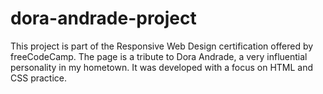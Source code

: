 # dora-andrade-project
This project is part of the Responsive Web Design certification offered by freeCodeCamp. The page is a tribute to Dora Andrade, a very influential personality in my hometown. It was developed with a focus on HTML and CSS practice.
